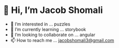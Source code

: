 # 👋 Hi, I’m Jacob Shomali

- 👀 I’m interested in ... puzzles
- 🌱 I’m currently learning ... storybook
- 💞️ I’m looking to collaborate on ... angular
- 📫 How to reach me ... jacobshomali3@gmail.com

<!---
collerhatguy/collerhatguy is a ✨ special ✨ repository because its `README.md` (this file) appears on your GitHub profile.
You can click the Preview link to take a look at your changes.
--->

